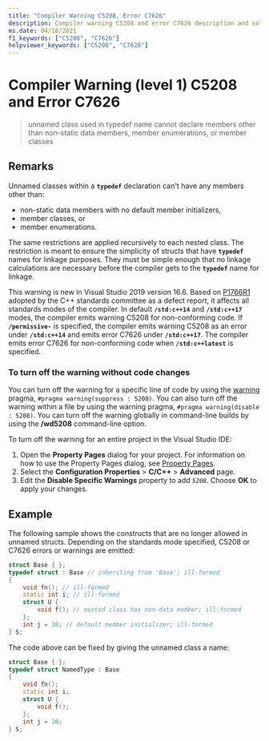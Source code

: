 ```yaml
---
title: "Compiler Warning C5208, Error C7626"
description: Compiler warning C5208 and error C7626 description and solution.
ms.date: 04/18/2021
f1_keywords: ["C5208", "C7626"]
helpviewer_keywords: ["C5208", "C7626"]
---
```

# Compiler Warning (level 1) C5208 and Error C7626

> unnamed class used in typedef name cannot declare members other than non-static data members, member enumerations, or member classes

## Remarks

Unnamed classes within a **`typedef`** declaration can't have any members other than:

- non-static data members with no default member initializers,
- member classes, or
- member enumerations.

The same restrictions are applied recursively to each nested class. The restriction is meant to ensure the simplicity of structs that have **`typedef`** names for linkage purposes. They must be simple enough that no linkage calculations are necessary before the compiler gets to the **`typedef`** name for linkage.

This warning is new in Visual Studio 2019 version 16.6. Based on [P1766R1](https://wg21.link/P1766R1) adopted by the C++ standards committee as a defect report, it affects all standards modes of the compiler. In default **`/std:c++14`** and  **`/std:c++17`** modes, the compiler emits warning C5208 for non-conforming code. If **`/permissive-`** is specified, the compiler emits warning C5208 as an error under **`/std:c++14`** and emits error C7626 under **`/std:c++17`**. The compiler emits error C7626 for non-conforming code when **`/std:c++latest`** is specified.

### To turn off the warning without code changes

You can turn off the warning for a specific line of code by using the [warning](../../preprocessor/warning.md) pragma, `#pragma warning(suppress : 5208)`. You can also turn off the warning within a file by using the warning pragma, `#pragma warning(disable : 5208)`. You can turn off the warning globally in command-line builds by using the **/wd5208** command-line option.

To turn off the warning for an entire project in the Visual Studio IDE:

1. Open the **Property Pages** dialog for your project. For information on how to use the Property Pages dialog, see [Property Pages](../../build/reference/property-pages-visual-cpp.md).
1. Select the **Configuration Properties** > **C/C++** > **Advanced** page.
1. Edit the **Disable Specific Warnings** property to add *`5208`*. Choose **OK** to apply your changes.

## Example

The following sample shows the constructs that are no longer allowed in unnamed structs. Depending on the standards mode specified, C5208 or C7626 errors or warnings are emitted:

```cpp
struct Base { };
typedef struct : Base // inheriting from 'Base'; ill-formed
{
    void fn(); // ill-formed
    static int i; // ill-formed
    struct U {
        void f(); // nested class has non-data member; ill-formed
    };
    int j = 10; // default member initializer; ill-formed
} S;
```

The code above can be fixed by giving the unnamed class a name:

```cpp
struct Base { };
typedef struct NamedType : Base
{
    void fn();
    static int i;
    struct U {
        void f();
    };
    int j = 10;
} S;
```
